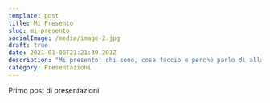 ```yaml
---
template: post
title: Mi Presento
slug: mi-presento
socialImage: /media/image-2.jpg
draft: true
date: 2021-01-06T21:21:39.201Z
description: "Mi presento: chi sono, cosa faccio e perché parlo di allattamento."
category: Presentazioni
---
```

Primo post di presentazioni